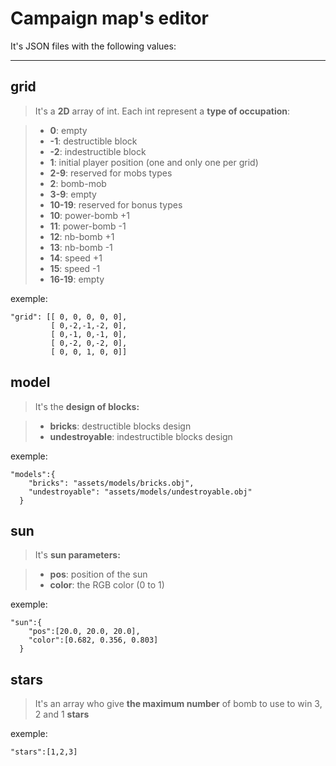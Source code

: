 Campaign map's editor
===================


It's JSON files with the following values:

----------


grid
-------------

> It's a **2D** array of int. Each int represent a **type of occupation**:

> - **0**: empty
> - **-1**: destructible block
> - **-2**: indestructible block
> - **1**: initial player position (one and only one per grid)
> - **2-9**: reserved for mobs types
>  - **2**: bomb-mob
>  - **3-9**: empty
> - **10-19**: reserved for bonus types
>  - **10**: power-bomb +1
>  - **11**: power-bomb -1
>  - **12**: nb-bomb +1
>  - **13**: nb-bomb -1
>  - **14**: speed +1
>  - **15**: speed -1
>  - **16-19**: empty

exemple:
```
"grid":	[[ 0, 0, 0, 0, 0],
         [ 0,-2,-1,-2, 0],
         [ 0,-1, 0,-1, 0],
         [ 0,-2, 0,-2, 0],
         [ 0, 0, 1, 0, 0]]
```


model
-------------

> It's the **design of blocks:**

> - **bricks**: destructible blocks design
> - **undestroyable**: indestructible blocks design

exemple:
```
"models":{
    "bricks": "assets/models/bricks.obj",
    "undestroyable": "assets/models/undestroyable.obj"
  }
```


sun
-------------

> It's **sun parameters:**

> - **pos**: position of the sun
> - **color**: the RGB color (0 to 1)

exemple:
```
"sun":{
    "pos":[20.0, 20.0, 20.0],
    "color":[0.682, 0.356, 0.803]
  }
```


stars
-------------

> It's an array who give **the maximum number** of bomb to use to win 3, 2 and 1 **stars**

exemple:
```
"stars":[1,2,3]
```
